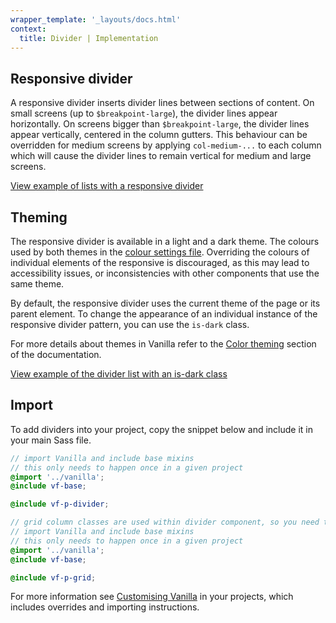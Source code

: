 ```yaml
---
wrapper_template: '_layouts/docs.html'
context:
  title: Divider | Implementation
---
```


## Responsive divider

A responsive divider inserts divider lines between sections of content. On small screens (up to `$breakpoint-large`), the divider lines appear horizontally. On screens bigger than `$breakpoint-large`, the divider lines appear vertically, centered in the column gutters. This behaviour can be overridden for medium screens by applying `col-medium-...` to each column which will cause the divider lines to remain vertical for medium and large screens.

<div class="embedded-example"><a href="/docs/examples/patterns/divider/default/" class="js-example">
View example of lists with a responsive divider
</a></div>

## Theming

The responsive divider is available in a light and a dark theme. The colours used by both themes in the [colour settings file](https://github.com/canonical/vanilla-framework/blob/main/scss/_settings_colors.scss).
Overriding the colours of individual elements of the responsive is discouraged, as this may lead to accessibility issues, or inconsistencies with other components that use the same theme.

By default, the responsive divider uses the current theme of the page or its parent element. To change the appearance of an individual instance of the responsive divider pattern, you can use the `is-dark` class.

For more details about themes in Vanilla refer to the [Color theming](/docs/settings/color-settings#color-theming) section of the documentation.

<div class="embedded-example"><a href="/docs/examples/patterns/divider/dark/" class="js-example">
View example of the divider list with an is-dark class
</a></div>

## Import

To add dividers into your project, copy the snippet below and include it in your main Sass file.

```scss
// import Vanilla and include base mixins
// this only needs to happen once in a given project
@import '../vanilla';
@include vf-base;

@include vf-p-divider;

// grid column classes are used within divider component, so you need to include grid pattern as well
// import Vanilla and include base mixins
// this only needs to happen once in a given project
@import '../vanilla';
@include vf-base;

@include vf-p-grid;
```

For more information see [Customising Vanilla](/docs/customising-vanilla/) in your projects, which includes overrides and importing instructions.
